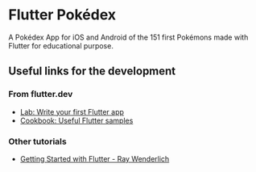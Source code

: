# Flutter Pokédex

A Pokédex App for iOS and Android of the 151 first Pokémons made with Flutter for educational purpose.

## Useful links for the development

### From flutter.dev
- [Lab: Write your first Flutter app](https://flutter.dev/docs/get-started/codelab)
- [Cookbook: Useful Flutter samples](https://flutter.dev/docs/cookbook)

### Other tutorials
- [Getting Started with Flutter - Ray Wenderlich](https://www.raywenderlich.com/116-getting-started-with-flutter)